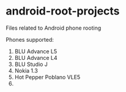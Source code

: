 # android-root-projects
Files related to Android phone rooting

Phones supported:
1. BLU Advance L5
2. BLU Advance L4
3. BLU Studio J
4. Nokia 1.3
5. Hot Pepper Poblano VLE5
6. 
